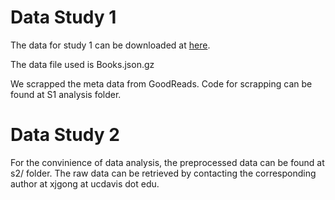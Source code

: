 # Data Study 1

The data for study 1 can be downloaded at [here](https://nijianmo.github.io/amazon/index.html).

The data file used is Books.json.gz

We scrapped the meta data from GoodReads. Code for scrapping can be found at S1 analysis folder. 

# Data Study 2

For the convinience of data analysis, the preprocessed data can be found at s2/ folder.
The raw data can be retrieved by contacting the corresponding author at xjgong at ucdavis dot edu. 

